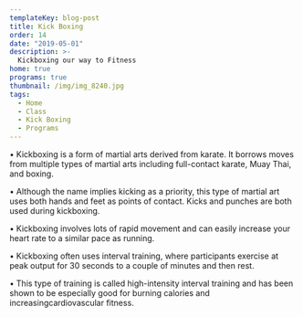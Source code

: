 ```yaml
---
templateKey: blog-post
title: Kick Boxing
order: 14
date: "2019-05-01"
description: >-
  Kickboxing our way to Fitness
home: true
programs: true
thumbnail: /img/img_8240.jpg
tags:
  - Home
  - Class
  - Kick Boxing
  - Programs
---
```


• Kickboxing is a form of martial arts derived from karate. It borrows moves from multiple types of martial arts including full-contact karate, Muay Thai, and boxing.

• Although the name implies kicking as a priority, this type of martial art uses both hands and feet as points of contact. Kicks and punches are both used during kickboxing.

• Kickboxing involves lots of rapid movement and can easily increase your heart rate to a similar pace as running.

• Kickboxing often uses interval training, where participants exercise at peak output for 30 seconds to a couple of minutes and then rest.

• This type of training is called high-intensity interval training and has been shown to be especially good for burning calories and increasingcardiovascular fitness.
